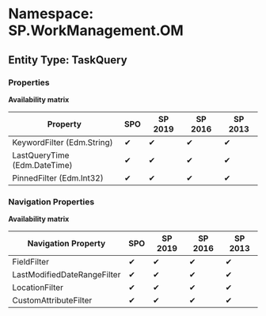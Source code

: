 # Namespace: SP.WorkManagement.OM
## Entity Type: TaskQuery

### Properties

**Availability matrix**

Property | SPO | SP 2019 | SP 2016 | SP 2013
----------|-----|---------|---------|--------
KeywordFilter (Edm.String) | ✔ | ✔ | ✔ | ✔
LastQueryTime (Edm.DateTime) | ✔ | ✔ | ✔ | ✔
PinnedFilter (Edm.Int32) | ✔ | ✔ | ✔ | ✔

### Navigation Properties

**Availability matrix**

Navigation Property | SPO | SP 2019 | SP 2016 | SP 2013
----------|-----|---------|---------|--------
FieldFilter | ✔ | ✔ | ✔ | ✔
LastModifiedDateRangeFilter | ✔ | ✔ | ✔ | ✔
LocationFilter | ✔ | ✔ | ✔ | ✔
CustomAttributeFilter | ✔ | ✔ | ✔ | ✔
